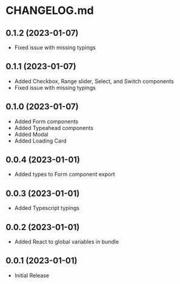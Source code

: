 # CHANGELOG.md

## 0.1.2 (2023-01-07)

- Fixed issue with missing typings

## 0.1.1 (2023-01-07)

- Added Checkbox, Range slider, Select, and Switch components
- Fixed issue with missing typings

## 0.1.0 (2023-01-07)

- Added Form components
- Added Typeahead components
- Added Modal
- Added Loading Card

## 0.0.4 (2023-01-01)

- Added types to Form component export

## 0.0.3 (2023-01-01)

- Added Typescript typings

## 0.0.2 (2023-01-01)

- Added React to global variables in bundle

## 0.0.1 (2023-01-01)

- Initial Release
